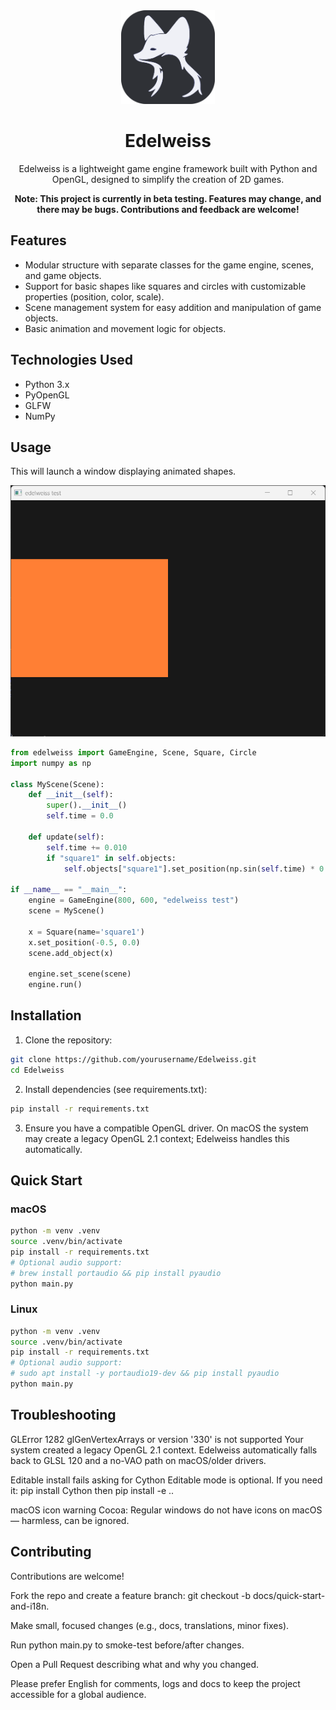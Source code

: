 <div align="center">
  <img src="https://github.com/SayHelloRoman/Edelweiss/blob/main/image/edelweiss.png" alt="Edelweiss Logo" width="150">
  <h1>Edelweiss</h1>
  <p>Edelweiss is a lightweight game engine framework built with Python and OpenGL, designed to simplify the creation of 2D games.</p>
  <p><strong>Note: This project is currently in beta testing. Features may change, and there may be bugs. Contributions and feedback are welcome!</strong></p>
</div>

## Features

- Modular structure with separate classes for the game engine, scenes, and game objects.
- Support for basic shapes like squares and circles with customizable properties (position, color, scale).
- Scene management system for easy addition and manipulation of game objects.
- Basic animation and movement logic for objects.

## Technologies Used

- Python 3.x
- PyOpenGL
- GLFW
- NumPy

## Usage

This will launch a window displaying animated shapes.

<div align="center">
  <img src="https://github.com/SayHelloRoman/Edelweiss/blob/main/image/example.gif" alt="Example GIF">
</div>

```python
from edelweiss import GameEngine, Scene, Square, Circle
import numpy as np

class MyScene(Scene):
    def __init__(self):
        super().__init__()
        self.time = 0.0

    def update(self):
        self.time += 0.010
        if "square1" in self.objects:
            self.objects["square1"].set_position(np.sin(self.time) * 0.5, 0.0)

if __name__ == "__main__":
    engine = GameEngine(800, 600, "edelweiss test")
    scene = MyScene()

    x = Square(name='square1')
    x.set_position(-0.5, 0.0)
    scene.add_object(x)

    engine.set_scene(scene)
    engine.run()
```

## Installation
1. Clone the repository:
```bash
git clone https://github.com/yourusername/Edelweiss.git
cd Edelweiss
```
2. Install dependencies (see requirements.txt):
```bash
pip install -r requirements.txt
```
3. Ensure you have a compatible OpenGL driver. On macOS the system may create a legacy OpenGL 2.1 context; Edelweiss handles this automatically.


## Quick Start

### macOS
```bash
python -m venv .venv
source .venv/bin/activate
pip install -r requirements.txt
# Optional audio support:
# brew install portaudio && pip install pyaudio
python main.py
```

### Linux
```bash
python -m venv .venv
source .venv/bin/activate
pip install -r requirements.txt
# Optional audio support:
# sudo apt install -y portaudio19-dev && pip install pyaudio
python main.py
```


## Troubleshooting

GLError 1282 glGenVertexArrays or version '330' is not supported
Your system created a legacy OpenGL 2.1 context. Edelweiss automatically falls back to GLSL 120 and a no-VAO path on macOS/older drivers.

Editable install fails asking for Cython
Editable mode is optional. If you need it: pip install Cython then pip install -e ..

macOS icon warning
Cocoa: Regular windows do not have icons on macOS — harmless, can be ignored.

## Contributing

Contributions are welcome!

Fork the repo and create a feature branch: git checkout -b docs/quick-start-and-i18n.

Make small, focused changes (e.g., docs, translations, minor fixes).

Run python main.py to smoke-test before/after changes.

Open a Pull Request describing what and why you changed.

Please prefer English for comments, logs and docs to keep the project accessible for a global audience.